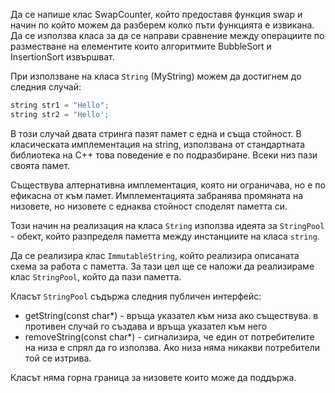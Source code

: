 Да се напише клас SwapCounter, който предоставя функция swap и начин по който можем да разберем колко пъти функцията е извикана.
Да се използва класа за да се направи сравнение между операциите по разместване на елементите които алгоритмите BubbleSort и InsertionSort извършват.



При използване на класа `String` (MyString) можем да достигнем до следния случай:
```cpp
string str1 = "Hello";
string str2 = "Hello';
```
В този случай двата стринга пазят памет с една и съща стойност. В класическата имплементация на string, използвана от стандартната библиотека на C++ това поведение е по подразбиране. Всеки низ пази своята памет.

Съществува алтернативна имплементация, която ни ограничава, но е по ефикасна от към памет. Имплементацията забранява промяната на низовете, но низовете с еднаква стойност споделят паметта си.

Този начин на реализация на класа `String` използва идеята за `StringPool` - обект, който разпределя паметта между инстанциите на класа `string`. 

Да се реализира клас `ImmutableString`, който реализира описаната схема за работа с паметта. За тази цел ще се наложи да реализираме клас `StringPool`, който да пази паметта.

Класът `StringPool` съдържа следния публичен интерфейс:
* getString(const char*) - връща указател към низа ако съществува. в противен случай го създава и връща указател към него
* removeString(const char*) - сигнализира, че един от потребителите на низа е спрял да го използва. Ако низа няма никакви потребители той се изтрива.

Класът няма горна граница за низовете които може да поддържа. 
